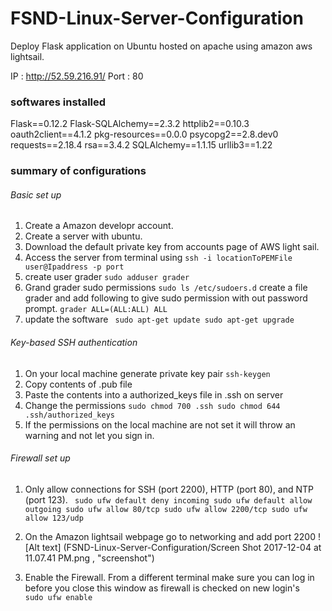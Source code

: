 # FSND-Linux-Server-Configuration

Deploy Flask application on Ubuntu  hosted on apache using amazon aws lightsail.

IP : http://52.59.216.91/
Port : 80

### softwares installed 

Flask==0.12.2
Flask-SQLAlchemy==2.3.2
httplib2==0.10.3
oauth2client==4.1.2
pkg-resources==0.0.0
psycopg2==2.8.dev0
requests==2.18.4
rsa==3.4.2
SQLAlchemy==1.1.15
urllib3==1.22

### summary of configurations 

###### Basic set up 


1. Create a Amazon developr account.
2. Create a server with ubuntu.
3. Download the default private key from accounts page of AWS light sail.
4. Access the server from terminal using 
  `ssh -i locationToPEMFile user@Ipaddress -p port`
5. create user grader `sudo adduser grader`
6. Grand grader sudo permissions 
    `sudo ls /etc/sudoers.d`
    create a file grader and add following to give sudo permission with out password prompt.
    `grader ALL=(ALL:ALL) ALL`
7. update the software 
  ` sudo apt-get update
    sudo apt-get upgrade`
###### Key-based SSH authentication

1. On your local machine generate private key pair 
`ssh-keygen`
2. Copy contents of .pub file 
3. Paste the contents into a authorized_keys file in .ssh on server 
4. Change the permissions 
    `sudo chmod 700 .ssh
     sudo chmod 644 .ssh/authorized_keys`
5. If the permissions on the local machine are not set it will throw an warning and not let you sign in. 

###### Firewall set up 

1. Only allow connections for SSH (port 2200), HTTP (port 80), and NTP (port 123).
` sudo ufw default deny incoming
  sudo ufw default allow outgoing
  sudo ufw allow 80/tcp
  sudo ufw allow 2200/tcp
  sudo ufw allow 123/udp` 
  
2. On the Amazon lightsail webpage go to networking and add port 2200
  ![Alt text] (FSND-Linux-Server-Configuration/Screen Shot 2017-12-04 at 11.07.41 PM.png , "screenshot")
3. Enable the Firewall. From a different terminal make sure you can log in before you close this window as firewall is checked on new login's  
    `sudo ufw enable`

